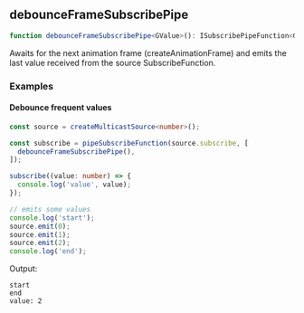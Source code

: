 ## debounceFrameSubscribePipe

```ts
function debounceFrameSubscribePipe<GValue>(): ISubscribePipeFunction<GValue, GValue>
```

Awaits for the next animation frame (createAnimationFrame) and emits the last value received from the source SubscribeFunction.

### Examples

#### Debounce frequent values

```ts
const source = createMulticastSource<number>();

const subscribe = pipeSubscribeFunction(source.subscribe, [
  debounceFrameSubscribePipe(),
]);

subscribe((value: number) => {
  console.log('value', value);
});

// emits some values
console.log('start');
source.emit(0);
source.emit(1);
source.emit(2);
console.log('end');
```

Output:

```text
start
end
value: 2
```


